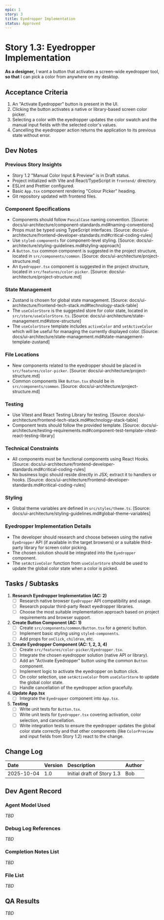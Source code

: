 ```yaml
---
epic: 1
story: 3
title: Eyedropper Implementation
status: Approved
---
```


# Story 1.3: Eyedropper Implementation

**As a designer,**
I want a button that activates a screen-wide eyedropper tool,
**so that** I can pick a color from anywhere on my desktop.

## Acceptance Criteria

1.  An "Activate Eyedropper" button is present in the UI.
2.  Clicking the button activates a native or library-based screen color picker.
3.  Selecting a color with the eyedropper updates the color swatch and the manual input fields with the selected color's values.
4.  Cancelling the eyedropper action returns the application to its previous state without error.

## Dev Notes

### Previous Story Insights
- Story 1.2 "Manual Color Input & Preview" is in Draft status.
- Project initialized with Vite and React/TypeScript in `frontend/` directory.
- ESLint and Prettier configured.
- Basic `App.tsx` component rendering "Colour Picker" heading.
- Git repository updated with frontend files.

### Component Specifications
- Components should follow `PascalCase` naming convention. [Source: docs/ui-architecture/component-standards.md#naming-conventions]
- Props must be typed using TypeScript interfaces. [Source: docs/ui-architecture/frontend-developer-standards.md#critical-coding-rules]
- Use `styled-components` for component-level styling. [Source: docs/ui-architecture/styling-guidelines.md#styling-approach]
- A `Button.tsx` common component is suggested in the project structure, located in `src/components/common`. [Source: docs/ui-architecture/project-structure.md]
- An `Eyedropper.tsx` component is suggested in the project structure, located in `src/features/color-picker`. [Source: docs/ui-architecture/project-structure.md]

### State Management
- Zustand is chosen for global state management. [Source: docs/ui-architecture/frontend-tech-stack.md#technology-stack-table]
- The `useColorStore` is the suggested store for color state, located in `src/store/useColorStore.ts`. [Source: docs/ui-architecture/state-management.md#store-structure]
- The `useColorStore` template includes `activeColor` and `setActiveColor` which will be useful for managing the currently displayed color. [Source: docs/ui-architecture/state-management.md#state-management-template-zustand]

### File Locations
- New components related to the eyedropper should be placed in `src/features/color-picker`. [Source: docs/ui-architecture/project-structure.md]
- Common components like `Button.tsx` should be in `src/components/common`. [Source: docs/ui-architecture/project-structure.md]

### Testing
- Use Vitest and React Testing Library for testing. [Source: docs/ui-architecture/frontend-tech-stack.md#technology-stack-table]
- Component tests should follow the provided template. [Source: docs/ui-architecture/testing-requirements.md#component-test-template-vitest-react-testing-library]

### Technical Constraints
- All components must be functional components using React Hooks. [Source: docs/ui-architecture/frontend-developer-standards.md#critical-coding-rules]
- No business logic should reside directly in JSX; extract it to handlers or hooks. [Source: docs/ui-architecture/frontend-developer-standards.md#critical-coding-rules]

### Styling
- Global theme variables are defined in `src/styles/theme.ts`. [Source: docs/ui-architecture/styling-guidelines.md#global-theme-variables]

### Eyedropper Implementation Details
- The developer should research and choose between using the native `EyeDropper` API (if available in the target browsers) or a suitable third-party library for screen color picking.
- The chosen solution should be integrated into the `Eyedropper` component.
- The `setActiveColor` function from `useColorStore` should be used to update the global color state when a color is picked.

## Tasks / Subtasks

1.  **Research Eyedropper Implementation (AC: 2)**
    - [ ] Research native browser `EyeDropper` API compatibility and usage.
    - [ ] Research popular third-party React eyedropper libraries.
    - [ ] Choose the most suitable implementation approach based on project requirements and browser support.
2.  **Create Button Component (AC: 1)**
    - [ ] Create `src/components/common/Button.tsx` for a generic button.
    - [ ] Implement basic styling using `styled-components`.
    - [ ] Add props for `onClick`, `children`, etc.
3.  **Create Eyedropper Component (AC: 1, 2, 3, 4)**
    - [ ] Create `src/features/color-picker/Eyedropper.tsx`.
    - [ ] Integrate the chosen eyedropper solution (native API or library).
    - [ ] Add an "Activate Eyedropper" button using the common `Button` component.
    - [ ] Implement logic to activate the eyedropper on button click.
    - [ ] On color selection, use `setActiveColor` from `useColorStore` to update the global color state.
    - [ ] Handle cancellation of the eyedropper action gracefully.
4.  **Update App.tsx**
    - [ ] Integrate the `Eyedropper` component into `App.tsx`.
5.  **Testing**
    - [ ] Write unit tests for `Button.tsx`.
    - [ ] Write unit tests for `Eyedropper.tsx` covering activation, color selection, and cancellation.
    - [ ] Write integration tests to ensure the eyedropper updates the global color state correctly and that other components (like `ColorPreview` and input fields from Story 1.2) react to the change.

## Change Log

| Date       | Version | Description                  | Author |
| :--------- | :------ | :--------------------------- | :----- |
| 2025-10-04 | 1.0     | Initial draft of Story 1.3   | Bob    |

## Dev Agent Record

### Agent Model Used
_TBD_

### Debug Log References
_TBD_

### Completion Notes List
_TBD_

### File List
_TBD_

## QA Results
_TBD_
